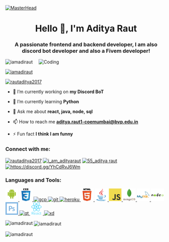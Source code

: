 [![MasterHead](https://media.discordapp.net/attachments/976784599487250432/983803331124273192/andev.gif?width=1204&height=361)](https://adityaraut.io)
<h1 align="center">Hello 👋, I'm Aditya Raut</h1>
<h3 align="center">A passionate frontend and backend developer, I am also discord bot developer and also a Fivem developer!</h3>
<img align="right" alt="Coding" width="400" src="https://media.discordapp.net/attachments/976784599487250432/983799256798343198/2e2eeca1-cd09-40c8-a11e-a8bb529498ba.gif?width=794&height=595">


<p align="left"> <img src="https://komarev.com/ghpvc/?username=iamadiraut&label=Profile%20views&color=0e75b6&style=flat" alt="iamadiraut" /> </p>

<p align="left"> <a href="https://github.com/ryo-ma/github-profile-trophy"><img src="https://github-profile-trophy.vercel.app/?username=iamadiraut" alt="iamadiraut" /></a> </p>

<p align="left"> <a href="https://twitter.com/rautaditya2017" target="blank"><img src="https://img.shields.io/twitter/follow/rautaditya2017?logo=twitter&style=for-the-badge" alt="rautaditya2017" /></a> </p>

- 🔭 I’m currently working on **my Discord BoT**

- 🌱 I’m currently learning **Python**

- 💬 Ask me about **react, java, node, sql**

- 📫 How to reach me **aditya.raut1-coemumbai@bvp.edu.in**

- ⚡ Fun fact **I think I am funny**

<h3 align="left">Connect with me:</h3>
<p align="left">
<a href="https://twitter.com/rautaditya2017" target="blank"><img align="center" src="https://raw.githubusercontent.com/rahuldkjain/github-profile-readme-generator/master/src/images/icons/Social/twitter.svg" alt="rautaditya2017" height="30" width="40" /></a>
<a href="https://instagram.com/i_am_adityaraut" target="blank"><img align="center" src="https://raw.githubusercontent.com/rahuldkjain/github-profile-readme-generator/master/src/images/icons/Social/instagram.svg" alt="i_am_adityaraut" height="30" width="40" /></a>
<a href="https://www.youtube.com/c/55_aditya raut" target="blank"><img align="center" src="https://raw.githubusercontent.com/rahuldkjain/github-profile-readme-generator/master/src/images/icons/Social/youtube.svg" alt="55_aditya raut" height="30" width="40" /></a>
<a href="https://discord.gg/https://discord.gg/YhCdRvJ6Wm" target="blank"><img align="center" src="https://raw.githubusercontent.com/rahuldkjain/github-profile-readme-generator/master/src/images/icons/Social/discord.svg" alt="https://discord.gg/YhCdRvJ6Wm" height="30" width="40" /></a>
</p>

<h3 align="left">Languages and Tools:</h3>
<p align="left"> <a href="https://developer.android.com" target="_blank" rel="noreferrer"> <img src="https://raw.githubusercontent.com/devicons/devicon/master/icons/android/android-original-wordmark.svg" alt="android" width="40" height="40"/> </a> <a href="https://www.w3schools.com/css/" target="_blank" rel="noreferrer"> <img src="https://raw.githubusercontent.com/devicons/devicon/master/icons/css3/css3-original-wordmark.svg" alt="css3" width="40" height="40"/> </a> <a href="https://cloud.google.com" target="_blank" rel="noreferrer"> <img src="https://www.vectorlogo.zone/logos/google_cloud/google_cloud-icon.svg" alt="gcp" width="40" height="40"/> </a> <a href="https://git-scm.com/" target="_blank" rel="noreferrer"> <img src="https://www.vectorlogo.zone/logos/git-scm/git-scm-icon.svg" alt="git" width="40" height="40"/> </a> <a href="https://heroku.com" target="_blank" rel="noreferrer"> <img src="https://www.vectorlogo.zone/logos/heroku/heroku-icon.svg" alt="heroku" width="40" height="40"/> </a> <a href="https://www.w3.org/html/" target="_blank" rel="noreferrer"> <img src="https://raw.githubusercontent.com/devicons/devicon/master/icons/html5/html5-original-wordmark.svg" alt="html5" width="40" height="40"/> </a> <a href="https://www.java.com" target="_blank" rel="noreferrer"> <img src="https://raw.githubusercontent.com/devicons/devicon/master/icons/java/java-original.svg" alt="java" width="40" height="40"/> </a> <a href="https://developer.mozilla.org/en-US/docs/Web/JavaScript" target="_blank" rel="noreferrer"> <img src="https://raw.githubusercontent.com/devicons/devicon/master/icons/javascript/javascript-original.svg" alt="javascript" width="40" height="40"/> </a> <a href="https://www.mongodb.com/" target="_blank" rel="noreferrer"> <img src="https://raw.githubusercontent.com/devicons/devicon/master/icons/mongodb/mongodb-original-wordmark.svg" alt="mongodb" width="40" height="40"/> </a> <a href="https://www.mysql.com/" target="_blank" rel="noreferrer"> <img src="https://raw.githubusercontent.com/devicons/devicon/master/icons/mysql/mysql-original-wordmark.svg" alt="mysql" width="40" height="40"/> </a> <a href="https://nodejs.org" target="_blank" rel="noreferrer"> <img src="https://raw.githubusercontent.com/devicons/devicon/master/icons/nodejs/nodejs-original-wordmark.svg" alt="nodejs" width="40" height="40"/> </a> <a href="https://www.photoshop.com/en" target="_blank" rel="noreferrer"> <img src="https://raw.githubusercontent.com/devicons/devicon/master/icons/photoshop/photoshop-line.svg" alt="photoshop" width="40" height="40"/> </a> <a href="https://www.qt.io/" target="_blank" rel="noreferrer"> <img src="https://upload.wikimedia.org/wikipedia/commons/0/0b/Qt_logo_2016.svg" alt="qt" width="40" height="40"/> </a> <a href="https://reactjs.org/" target="_blank" rel="noreferrer"> <img src="https://raw.githubusercontent.com/devicons/devicon/master/icons/react/react-original-wordmark.svg" alt="react" width="40" height="40"/> </a> <a href="https://www.adobe.com/products/xd.html" target="_blank" rel="noreferrer"> <img src="https://cdn.worldvectorlogo.com/logos/adobe-xd.svg" alt="xd" width="40" height="40"/> </a> </p>

<p><img align="left" src="https://github-readme-stats.vercel.app/api/top-langs?username=iamadiraut&show_icons=true&locale=en&layout=compact" alt="iamadiraut" /></p>

<p>&nbsp;<img align="center" src="https://github-readme-stats.vercel.app/api?username=iamadiraut&show_icons=true&locale=en" alt="iamadiraut" /></p>

<p><img align="center" src="https://github-readme-streak-stats.herokuapp.com/?user=iamadiraut&" alt="iamadiraut" /></p>

